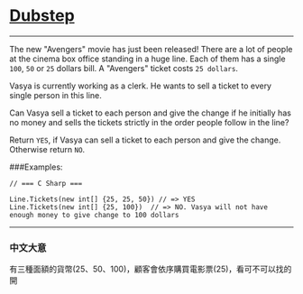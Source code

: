 # [Dubstep](https://www.codewars.com/kata/551dc350bf4e526099000ae5)

---

The new "Avengers" movie has just been released! There are a lot of people at the cinema box office standing in a huge line. Each of them has a single `100`, `50` or `25` dollars bill. A "Avengers" ticket costs `25 dollars`.

Vasya is currently working as a clerk. He wants to sell a ticket to every single person in this line.

Can Vasya sell a ticket to each person and give the change if he initially has no money and sells the tickets strictly in the order people follow in the line?

Return `YES`, if Vasya can sell a ticket to each person and give the change. Otherwise return `NO`.

###Examples:

```
// === C Sharp ===

Line.Tickets(new int[] {25, 25, 50}) // => YES 
Line.Tickets(new int[] {25, 100})  // => NO. Vasya will not have enough money to give change to 100 dollars
```

---

### 中文大意

有三種面額的貨幣(25、50、100)，顧客會依序購買電影票(25)，看可不可以找的開
